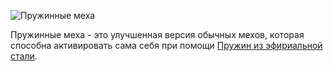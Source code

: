 ![Пружинные меха](block:betterwithmods:bellows@1)

Пружинные меха - это улучшенная версия обычных мехов, которая способна активировать сама себя при помощи [Пружин из эфириальной стали](../items/soulforged_steel.md).
